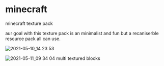 # minecraft
minecraft texture pack 

aur goal with this texture pack
is an minimalist and fun but a recaniserble resource pack all can use.

![2021-05-10_14 23 53](https://user-images.githubusercontent.com/44124727/117658932-9bfc9100-b19b-11eb-9dfb-69392f2ff739.png)

![2021-05-11_09 34 04](https://user-images.githubusercontent.com/44124727/117776849-488e4f80-b23c-11eb-87f4-ae6876d2b1a9.png)
multi textured blocks
